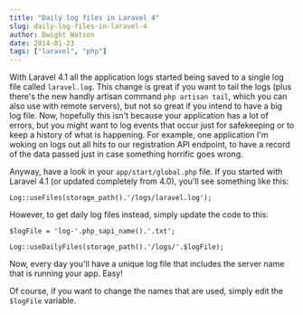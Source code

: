 ```yaml
---
title: "Daily log files in Laravel 4"
slug: daily-log-files-in-laravel-4
author: Dwight Watson
date: 2014-01-23
tags: ["laravel", "php"]
---
```


With Laravel 4.1 all the application logs started being saved to a single log file called `laravel.log`. This change is great if you want to tail the logs (plus there's the new handly artisan command `php artisan tail`, which you can also use with remote servers), but not so great if you intend to have a big log file. Now, hopefully this isn't because your application has a lot of errors, but you might want to log events that occur just for safekeeping or to keep a history of what is happening. For example, one application I'm woking on logs out all hits to our registration API endpoint, to have a record of the data passed just in case something horrific goes wrong.

Anyway, have a look in your `app/start/global.php` file. If you started with Laravel 4.1 (or updated completely from 4.0), you'll see something like this:

    Log::useFiles(storage_path().'/logs/laravel.log');

However, to get daily log files instead, simply update the code to this:

    $logFile = 'log-'.php_sapi_name().'.txt';

    Log::useDailyFiles(storage_path().'/logs/'.$logFile);

Now, every day you'll have a unique log file that includes the server name that is running your app. Easy!

Of course, if you want to change the names that are used, simply edit the `$logFile` variable.
